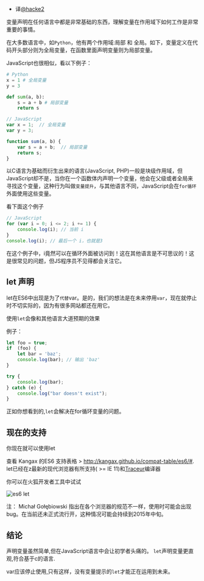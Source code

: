 <!--
layout: post
title: 你需要知道的块级作用域 - let
date: 2014-08-28T01:58:23.465Z
comments: true
published: true
keywords:
description: JavaScript 未来声明变量的方式
categories: scope, articles, basics
authorName: Jaydson
authorLink: http://twitter.com/jaydson
authorDescription: JavaScript enthusiast - FrontEnd Engineer at Terra Networks - BrazilJS and RSJS curator
authorPicture: https://pbs.twimg.com/profile_images/453720347620032512/UM2nE21c_400x400.jpeg
-->
* 译[@hacke2](https://github.com/hacke2)

变量声明在任何语言中都是非常基础的东西，理解变量在作用域下如何工作是非常重要的事情。

在大多数语言中，如`Python`，他有两个作用域:局部 和 全局。如下，变量定义在代码开头部分则为全局变量，在函数里面声明变量则为局部变量。

JavaScript也很相似，看以下例子：

```Python
# Python
x = 1 # 全局变量
y = 3

def sum(a, b):
    s = a + b # 局部变量
    return s
```


```JavaScript
// JavaScript
var x = 1;  // 全局变量
var y = 3;

function sum(a, b) {
    var s = a + b;  // 局部变量
    return s;
}
```

以C语言为基础而衍生出来的语言(JavaScript, PHP)一般是块级作用域，但JavaScript却不是，当你在一个函数体内声明一个变量，他会在父级或者全局来寻找这个变量，这种行为叫做`变量提升`，与其他语言不同，JavaScript会在`for循环`外面使用这些变量。

看下面这个例子

```JavaScript
// JavaScript
for (var i = 0; i <= 2; i += 1) {
    console.log(i); // 当前 i
}
console.log(i); // 最后一个 i，也就是3
```

在这个例子中，i竟然可以在循环外面被访问到！这在其他语言是不可思议的！这是很常见的问题，但JS程序员不见得都会关注它。

## let 声明

let在ES6中出现是为了`代替`var。是的，我们的想法是在未来停用`var`，现在就停止时不切实际的，因为有很多网站都还在用它。

使用`let`会像和其他语言大道预期的效果

例子：

```JavaScript
let foo = true;
if  (foo) {
    let bar = 'baz';
    console.log(bar); // 输出 'baz'
}

try {
    console.log(bar);
} catch (e) {
    console.log("bar doesn't exist");
}
```

正如你想看到的,`let`会解决在for循环变量的问题。

## 现在的支持

你现在就可以使用let

查看 Kangax 的ES6 支持表格 > http://kangax.github.io/compat-table/es6/#.
let已经在z最新的现代浏览器有所支持( >= IE 11)和[Traceur](https://github.com/google/traceur-compiler)编译器

你可以在火狐开发者工具中试试

![es6 let](http://es6rocks.com/img/let.gif)

注： Michał Gołębiowski 指出在各个浏览器的规范不一样，使用时可能会出现bug。在当前还未正式流行开，这种情况可能会持续到2015年中旬。

## 结论

声明变量虽然简单,但在JavaScript语言中会让初学者头痛的。
`let`声明变量更直观,符合基于c的语言.

var应该停止使用,只有这样，没有变量提示的`let`才能正在运用到未来。


